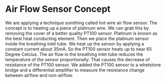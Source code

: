 # Air Flow Sensor Concept

We are applying a technique somthing called hot wire air flow sensor. The concept is to heating up a piece of platinum wire. We can grab this by removing the cover of a better quality PT100 sensor. Platinum is known as the best heat conducting element. Then we place the platinum sensor inside the breathing inlet tube. We heat up the sensor by applying a constant current about 35mA. So the PT100 sensor heats up to near 65 Degree Celcius. The air flow in the breathing inlet tube reduces the temperature of the sensor proportionally. That causes the decrease of resistance of the PT100 sensor. We added the PT100 sensor to a whetstone bridge and a differential amplifier to measure the resistance change between airflow and non-airflow.

